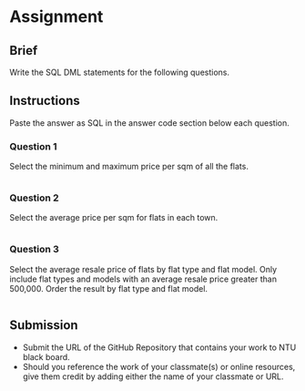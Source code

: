# Assignment

## Brief

Write the SQL DML statements for the following questions.

## Instructions

Paste the answer as SQL in the answer code section below each question.

### Question 1

Select the minimum and maximum price per sqm of all the flats.

```sql

```

### Question 2

Select the average price per sqm for flats in each town.

```sql

```

### Question 3

Select the average resale price of flats by flat type and flat model. Only include flat types and models with an average resale price greater than 500,000. Order the result by flat type and flat model.

```sql

```

## Submission

- Submit the URL of the GitHub Repository that contains your work to NTU black board.
- Should you reference the work of your classmate(s) or online resources, give them credit by adding either the name of your classmate or URL.
